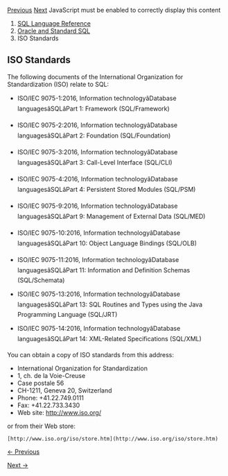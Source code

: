 [Previous](ANSI-Standards.md) [Next](Oracle-Compliance-To-Core-SQL2011.md)
JavaScript must be enabled to correctly display this content

  1. [SQL Language Reference ](index.md)
  2. [ Oracle and Standard SQL](Oracle-and-Standard-SQL.md)
  3. ISO Standards

## ISO Standards

The following documents of the International Organization for Standardization
(ISO) relate to SQL:

  * ISO/IEC 9075-1:2016, Information technologyâDatabase languagesâSQLâPart 1: Framework (SQL/Framework) 

  * ISO/IEC 9075-2:2016, Information technologyâDatabase languagesâSQLâPart 2: Foundation (SQL/Foundation) 

  * ISO/IEC 9075-3:2016, Information technologyâDatabase languagesâSQLâPart 3: Call-Level Interface (SQL/CLI)

  * ISO/IEC 9075-4:2016, Information technologyâDatabase languagesâSQLâPart 4: Persistent Stored Modules (SQL/PSM)

  * ISO/IEC 9075-9:2016, Information technologyâDatabase languagesâSQLâPart 9: Management of External Data (SQL/MED)

  * ISO/IEC 9075-10:2016, Information technologyâDatabase languagesâSQLâPart 10: Object Language Bindings (SQL/OLB)

  * ISO/IEC 9075-11:2016, Information technologyâDatabase languagesâSQLâPart 11: Information and Definition Schemas (SQL/Schemata)

  * ISO/IEC 9075-13:2016, Information technologyâDatabase languagesâSQLâPart 13: SQL Routines and Types using the Java Programming Language (SQL/JRT)

  * ISO/IEC 9075-14:2016, Information technologyâDatabase languagesâSQLâPart 14: XML-Related Specifications (SQL/XML)

You can obtain a copy of ISO standards from this address:

  * International Organization for Standardization 
  * 1, ch. de la Voie-Creuse
  * Case postale 56 
  * CH-1211, Geneva 20, Switzerland 
  * Phone: +41.22.749.0111 
  * Fax: +41.22.733.3430 
  * Web site: http://www.iso.org/

or from their Web store:

    
    
    [http://www.iso.org/iso/store.htm](http://www.iso.org/iso/store.htm)


[← Previous](ANSI-Standards.md)

[Next →](Oracle-Compliance-To-Core-SQL2011.md)
